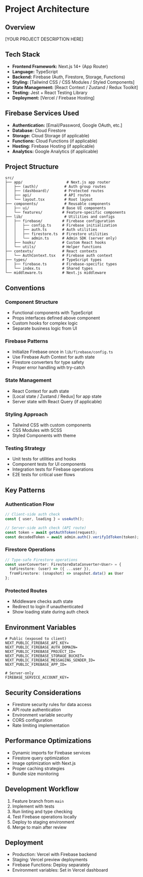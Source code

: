 # Project Architecture

<!-- 
TODO: Customize this template for your specific project.
Replace all placeholders with your actual project details.
-->

## Overview
[YOUR PROJECT DESCRIPTION HERE]

## Tech Stack
- **Frontend Framework:** Next.js 14+ (App Router)
- **Language:** TypeScript
- **Backend:** Firebase (Auth, Firestore, Storage, Functions)
- **Styling:** [Tailwind CSS / CSS Modules / Styled Components]
- **State Management:** [React Context / Zustand / Redux Toolkit]
- **Testing:** Jest + React Testing Library
- **Deployment:** [Vercel / Firebase Hosting]

## Firebase Services Used
- **Authentication:** [Email/Password, Google OAuth, etc.]
- **Database:** Cloud Firestore
- **Storage:** Cloud Storage (if applicable)
- **Functions:** Cloud Functions (if applicable)
- **Hosting:** Firebase Hosting (if applicable)
- **Analytics:** Google Analytics (if applicable)

## Project Structure
```
src/
├── app/                    # Next.js app router
│   ├── (auth)/            # Auth group routes
│   ├── (dashboard)/       # Protected routes
│   ├── api/               # API routes
│   └── layout.tsx         # Root layout
├── components/            # Reusable components
│   ├── ui/               # Base UI components
│   └── features/         # Feature-specific components
├── lib/                   # Utilities and configs
│   ├── firebase/         # Firebase configuration
│   │   ├── config.ts     # Firebase initialization
│   │   ├── auth.ts       # Auth utilities
│   │   ├── firestore.ts  # Firestore utilities
│   │   └── admin.ts      # Admin SDK (server only)
│   ├── hooks/            # Custom React hooks
│   └── utils/            # Helper functions
├── contexts/             # React contexts
│   └── AuthContext.tsx   # Firebase auth context
├── types/                # TypeScript types
│   ├── firebase.ts       # Firebase-specific types
│   └── index.ts          # Shared types
└── middleware.ts         # Next.js middleware
```

## Conventions

### Component Structure
- Functional components with TypeScript
- Props interfaces defined above component
- Custom hooks for complex logic
- Separate business logic from UI

### Firebase Patterns
- Initialize Firebase once in `lib/firebase/config.ts`
- Use Firebase Auth Context for auth state
- Firestore converters for type safety
- Proper error handling with try-catch

### State Management
- React Context for auth state
- [Local state / Zustand / Redux] for app state
- Server state with React Query (if applicable)

### Styling Approach
<!-- Choose one and remove others -->
- Tailwind CSS with custom components
- CSS Modules with SCSS
- Styled Components with theme

### Testing Strategy
- Unit tests for utilities and hooks
- Component tests for UI components
- Integration tests for Firebase operations
- E2E tests for critical user flows

## Key Patterns

### Authentication Flow
```typescript
// Client-side auth check
const { user, loading } = useAuth();

// Server-side auth check (API route)
const token = await getAuthToken(request);
const decodedToken = await admin.auth().verifyIdToken(token);
```

### Firestore Operations
```typescript
// Type-safe Firestore operations
const userConverter: FirestoreDataConverter<User> = {
  toFirestore: (user) => ({ ...user }),
  fromFirestore: (snapshot) => snapshot.data() as User
};
```

### Protected Routes
- Middleware checks auth state
- Redirect to login if unauthenticated
- Show loading state during auth check

## Environment Variables
```env
# Public (exposed to client)
NEXT_PUBLIC_FIREBASE_API_KEY=
NEXT_PUBLIC_FIREBASE_AUTH_DOMAIN=
NEXT_PUBLIC_FIREBASE_PROJECT_ID=
NEXT_PUBLIC_FIREBASE_STORAGE_BUCKET=
NEXT_PUBLIC_FIREBASE_MESSAGING_SENDER_ID=
NEXT_PUBLIC_FIREBASE_APP_ID=

# Server-only
FIREBASE_SERVICE_ACCOUNT_KEY=
```

## Security Considerations
- Firestore security rules for data access
- API route authentication
- Environment variable security
- CORS configuration
- Rate limiting implementation

## Performance Optimizations
- Dynamic imports for Firebase services
- Firestore query optimization
- Image optimization with Next.js
- Proper caching strategies
- Bundle size monitoring

## Development Workflow
1. Feature branch from `main`
2. Implement with tests
3. Run linting and type checking
4. Test Firebase operations locally
5. Deploy to staging environment
6. Merge to main after review

## Deployment
<!-- Customize based on your deployment target -->
- Production: Vercel with Firebase backend
- Staging: Vercel preview deployments
- Firebase Functions: Deploy separately
- Environment variables: Set in Vercel dashboard